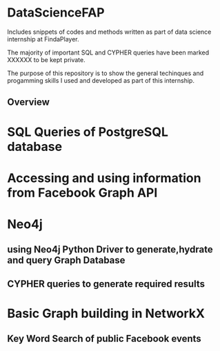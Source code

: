 # DataScienceFAP
Includes snippets of codes and methods written as part of data science internship at FindaPlayer.

The majority of important SQL and CYPHER queries have been marked XXXXXX to be kept private. 

The purpose of this repository is to show the general techinques and progamming skills I used and developed as part of this internship.

## Overview

# SQL Queries of PostgreSQL database

# Accessing and using information from Facebook Graph API

# Neo4j
## using Neo4j Python Driver to generate,hydrate and query Graph Database
## CYPHER queries to generate required results


# Basic Graph building in NetworkX


## Key Word Search of public Facebook events
